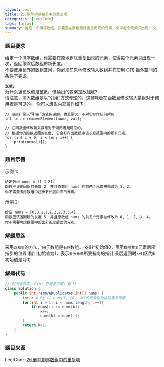 ```yaml
---
layout: post
title: 26.删除排序数组中的重复项
categories: [LeetCode]
tags: [array]
summary: 给定一个排序数组，你需要在原地删除重复出现的元素，使得每个元素只出现一次，返回移除后数组的新长度。
---
```


### 题目要求
给定一个排序数组，你需要在原地删除重复出现的元素，使得每个元素只出现一次，返回移除后数组的新长度。  
不要使用额外的数组空间，你必须在原地修改输入数组并在使用 O(1) 额外空间的条件下完成。


**`说明:`**  
为什么返回数值是整数，但输出的答案是数组呢?  
请注意，输入数组是以“引用”方式传递的，这意味着在函数里修改输入数组对于调用者是可见的。
你可以想象内部操作如下:

```
// nums 是以“引用”方式传递的。也就是说，不对实参作任何拷贝
int len = removeElement(nums, val);

// 在函数里修改输入数组对于调用者是可见的。
// 根据你的函数返回的长度, 它会打印出数组中该长度范围内的所有元素。
for (int i = 0; i < len; i++) {
    print(nums[i]);
}
```

### 题目示例
示例 1:
```
给定数组 nums = [1,1,2], 
函数应该返回新的长度 2, 并且原数组 nums 的前两个元素被修改为 1, 2。 
你不需要考虑数组中超出新长度后面的元素。
```

示例 2:
```
给定 nums = [0,0,1,1,1,2,2,3,3,4],
函数应该返回新的长度 5, 并且原数组 nums 的前五个元素被修改为 0, 1, 2, 3, 4。
你不需要考虑数组中超出新长度后面的元素。
```

### 解题思路
采用`双指针`的方法，由于数组是`有序`数组。
k指针初始值0，表示`排除重复`元素后所指引的位置
i指针初始值为1，表示`遍历元素`所要指向的指针
最后返回时`k+1`(因为k初始值是为0)

### 解题代码

```java
// 时间复杂度: O(n) 空间复杂度: O(1)
class Solution {
    public int removeDuplicates(int[] nums) {
        int k = 0; // nums中, [0...k)的元素均为排除重复元素
        for(int i = 1; i < nums.length; i++){
            if(nums[i] != nums[k])
                k++;
                nums[k] = nums[i];
        }
        return k+1;
    }
}
```

### 题目来源
LeetCode-[26.删除排序数组中的重复项](https://leetcode-cn.com/problems/remove-duplicates-from-sorted-array/)